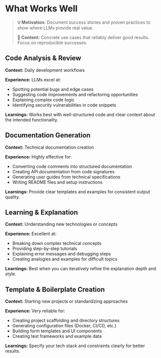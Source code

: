 # What Works Well

> **💡 Motivation:** Document success stories and proven practices to show where LLMs provide real value.
> 
> **📝 Content:** Concrete use cases that reliably deliver good results. Focus on reproducible successes.

## Code Analysis & Review
**Context:** Daily development workflows

**Experience:** LLMs excel at:
- Spotting potential bugs and edge cases
- Suggesting code improvements and refactoring opportunities
- Explaining complex code logic
- Identifying security vulnerabilities in code snippets

**Learnings:** Works best with well-structured code and clear context about the intended functionality.

## Documentation Generation
**Context:** Technical documentation creation

**Experience:** Highly effective for:
- Converting code comments into structured documentation
- Creating API documentation from code signatures
- Generating user guides from technical specifications
- Writing README files and setup instructions

**Learnings:** Provide clear templates and examples for consistent output quality.

## Learning & Explanation
**Context:** Understanding new technologies or concepts

**Experience:** Excellent at:
- Breaking down complex technical concepts
- Providing step-by-step tutorials
- Explaining error messages and debugging steps
- Creating analogies and examples for difficult topics

**Learnings:** Best when you can iteratively refine the explanation depth and style.

## Template & Boilerplate Creation
**Context:** Starting new projects or standardizing approaches

**Experience:** Very reliable for:
- Creating project scaffolding and directory structures
- Generating configuration files (Docker, CI/CD, etc.)
- Building form templates and UI components
- Creating test frameworks and example data

**Learnings:** Specify your tech stack and constraints clearly for better results.